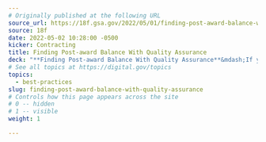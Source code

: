 ```yaml
---
# Originally published at the following URL
source_url: https://18f.gsa.gov/2022/05/01/finding-post-award-balance-with-quality-assurance/
source: 18f
date: 2022-05-02 10:28:00 -0500
kicker: Contracting
title: Finding Post-award Balance With Quality Assurance
deck: "**Finding Post-award Balance With Quality Assurance**&mdash;If you’re one of the many federal employees carrying out your mission through contracting, you might have an important question: how do I know if my contractor is doing a good job? Even if you don't have a strong technical background, there are steps you can take to build your confidence in the project’s maintainability and sustainability."
# See all topics at https://digital.gov/topics
topics:
  - best-practices
slug: finding-post-award-balance-with-quality-assurance
# Controls how this page appears across the site
# 0 -- hidden
# 1 -- visible
weight: 1

---
```

